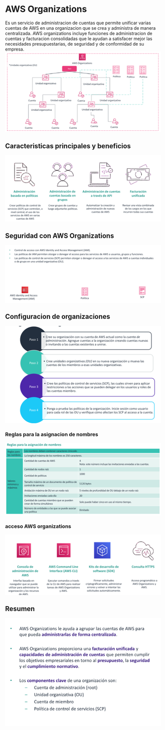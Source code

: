 # AWS Organizations

Es un servicio de administracion de cuentas que permite unificar varias cuentas de AWS en una organizacion que se crea y
administra de manera centralizada. AWS organizations incluye funciones de administracion de cuentas y facturacion
consolidadas que le ayudan a satisfacer mejor las necesidades presupuestarias, de seguridad y de conformidad de su
empresa.
![](.05-AWS-Organizations_images/9d73b815.png)

## Caracteristicas principales y beneficios

![](.05-AWS-Organizations_images/b6bec4df.png)

## Seguridad con AWS Organizations

![](.05-AWS-Organizations_images/f13dcd1a.png)

## Configuracion de organizaciones

![](.05-AWS-Organizations_images/449f6a7d.png)

### Reglas para la asignacion de nombres

![](.05-AWS-Organizations_images/1f1c222b.png)

### acceso AWS organizations

![](.05-AWS-Organizations_images/5f06e515.png)

## Resumen

![](.05-AWS-Organizations_images/39d09abc.png)